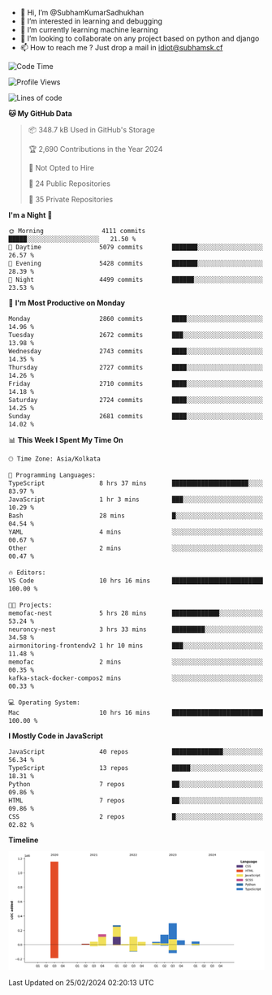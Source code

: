 - 👋 Hi, I’m @SubhamKumarSadhukhan
- 👀 I’m interested in learning and debugging
- 🌱 I’m currently learning machine learning
- 💞️ I’m looking to collaborate on any project based on python and django
- 📫 How to reach me ?
      Just drop a mail in idiot@subhamsk.cf

<!---
SubhamKumarSadhukhan/SubhamKumarSadhukhan is a ✨ special ✨ repository because its `README.md` (this file) appears on your GitHub profile.
You can click the Preview link to take a look at your changes.
--->


<!--START_SECTION:waka-->
![Code Time](http://img.shields.io/badge/Code%20Time-1%2C957%20hrs%2052%20mins-blue)

![Profile Views](http://img.shields.io/badge/Profile%20Views-0-blue)

![Lines of code](https://img.shields.io/badge/From%20Hello%20World%20I%27ve%20Written-2.4%20million%20lines%20of%20code-blue)

**🐱 My GitHub Data** 

> 📦 348.7 kB Used in GitHub's Storage 
 > 
> 🏆 2,690 Contributions in the Year 2024
 > 
> 🚫 Not Opted to Hire
 > 
> 📜 24 Public Repositories 
 > 
> 🔑 35 Private Repositories 
 > 
**I'm a Night 🦉** 

```text
🌞 Morning                4111 commits        █████░░░░░░░░░░░░░░░░░░░░   21.50 % 
🌆 Daytime                5079 commits        ███████░░░░░░░░░░░░░░░░░░   26.57 % 
🌃 Evening                5428 commits        ███████░░░░░░░░░░░░░░░░░░   28.39 % 
🌙 Night                  4499 commits        ██████░░░░░░░░░░░░░░░░░░░   23.53 % 
```
📅 **I'm Most Productive on Monday** 

```text
Monday                   2860 commits        ████░░░░░░░░░░░░░░░░░░░░░   14.96 % 
Tuesday                  2672 commits        ███░░░░░░░░░░░░░░░░░░░░░░   13.98 % 
Wednesday                2743 commits        ████░░░░░░░░░░░░░░░░░░░░░   14.35 % 
Thursday                 2727 commits        ████░░░░░░░░░░░░░░░░░░░░░   14.26 % 
Friday                   2710 commits        ████░░░░░░░░░░░░░░░░░░░░░   14.18 % 
Saturday                 2724 commits        ████░░░░░░░░░░░░░░░░░░░░░   14.25 % 
Sunday                   2681 commits        ████░░░░░░░░░░░░░░░░░░░░░   14.02 % 
```


📊 **This Week I Spent My Time On** 

```text
🕑︎ Time Zone: Asia/Kolkata

💬 Programming Languages: 
TypeScript               8 hrs 37 mins       █████████████████████░░░░   83.97 % 
JavaScript               1 hr 3 mins         ███░░░░░░░░░░░░░░░░░░░░░░   10.29 % 
Bash                     28 mins             █░░░░░░░░░░░░░░░░░░░░░░░░   04.54 % 
YAML                     4 mins              ░░░░░░░░░░░░░░░░░░░░░░░░░   00.67 % 
Other                    2 mins              ░░░░░░░░░░░░░░░░░░░░░░░░░   00.47 % 

🔥 Editors: 
VS Code                  10 hrs 16 mins      █████████████████████████   100.00 % 

🐱‍💻 Projects: 
memofac-nest             5 hrs 28 mins       █████████████░░░░░░░░░░░░   53.24 % 
neuroncy-nest            3 hrs 33 mins       █████████░░░░░░░░░░░░░░░░   34.58 % 
airmonitoring-frontendv2 1 hr 10 mins        ███░░░░░░░░░░░░░░░░░░░░░░   11.48 % 
memofac                  2 mins              ░░░░░░░░░░░░░░░░░░░░░░░░░   00.35 % 
kafka-stack-docker-compos2 mins              ░░░░░░░░░░░░░░░░░░░░░░░░░   00.33 % 

💻 Operating System: 
Mac                      10 hrs 16 mins      █████████████████████████   100.00 % 
```

**I Mostly Code in JavaScript** 

```text
JavaScript               40 repos            ██████████████░░░░░░░░░░░   56.34 % 
TypeScript               13 repos            █████░░░░░░░░░░░░░░░░░░░░   18.31 % 
Python                   7 repos             ██░░░░░░░░░░░░░░░░░░░░░░░   09.86 % 
HTML                     7 repos             ██░░░░░░░░░░░░░░░░░░░░░░░   09.86 % 
CSS                      2 repos             █░░░░░░░░░░░░░░░░░░░░░░░░   02.82 % 
```



**Timeline**

![Lines of Code chart](https://raw.githubusercontent.com/SubhamKumarSadhukhan/SubhamKumarSadhukhan/main/assets/bar_graph.png)


 Last Updated on 25/02/2024 02:20:13 UTC
<!--END_SECTION:waka-->
